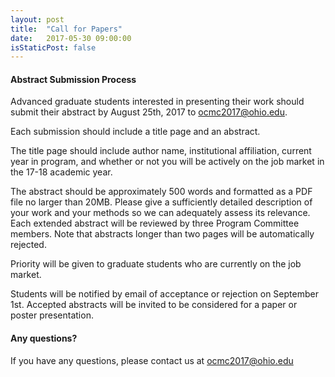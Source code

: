 ```yaml
---
layout: post
title:  "Call for Papers"
date:   2017-05-30 09:00:00
isStaticPost: false
---
```


#### Abstract Submission Process

Advanced graduate students interested in presenting their work should submit their abstract by August 25th, 2017 to [ocmc2017@ohio.edu](mailto:ocmc2017@ohio.edu).

Each submission should include a title page and an abstract.

The title page should include author name, institutional affiliation, current year in program, and whether or not you will be actively on the job market in the 17-18 academic year.

The abstract should be approximately 500 words and formatted as a PDF file no larger than 20MB. Please give a sufficiently detailed description of your work and your methods so we can adequately assess its relevance. Each extended abstract will be reviewed by three Program Committee members. Note that abstracts longer than two pages will be automatically rejected.

Priority will be given to graduate students who are currently on the job market.

Students will be notified by email of acceptance or rejection on September 1st. Accepted abstracts will be invited to be considered for a paper or poster presentation.

#### Any questions?
If you have any questions, please contact us at [ocmc2017@ohio.edu](mailto:ocmc2017@ohio.edu)

